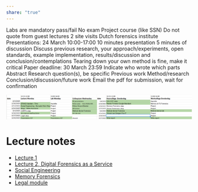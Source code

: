 ```yaml
---
share: "true"
---
```

Labs are mandatory pass/fail
No exam
Project course (like SSN)
Do not quote from guest lectures
2 site visits
	Dutch forensics institute
Presentations: 24 March 10:00-17:00
	10 minutes presentation
	5 minutes of discussion
	Discuss previous research, your approach/experiments, open standards, example implementation, results/discussion and conclusion/contemplations
	Tearing down your own method is fine, make it critical
Paper deadline: 30 March 23:59
	Indicate who wrote which parts
	Abstract
	Research question(s), be specific
	Previous work
	Method/research
	Conclusion/discussion/future work
	Email the pdf for submission, wait for confirmation
	
![Pasted image 20250206104451.png](./(CCF)%20CyberCrime%20and%20Forensics/Pasted%20image%2020250206104451.png)
# Lecture notes
- [Lecture 1](Lecture%201.md)
- [Lecture 2, Digital Forensics as a Service](Lecture%202,%20Digital%20Forensics%20as%20a%20Service.md)
- [Social Engineering](Social%20Engineering.md)
- [Memory Forensics](Memory%20Forensics.md)
- [Legal module](Legal%20module.md)
